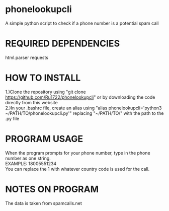 # phonelookupcli
A simple python script to check if a phone number is a potential spam call

# REQUIRED DEPENDENCIES
html.parser requests

# HOW TO INSTALL
1.)Clone the repository using "git clone https://github.com/Ru1722/phonelookupcli" or by downloading the code directly from this website <br>
2.)In your .bashrc file, create an alias using "alias phonelookupcli='python3 ~/PATH/TO/phonelookupcli.py'" replacing "~/PATH/TO/" with the path to the .py file

# PROGRAM USAGE
When the program prompts for your phone number, type in the phone number as one string. <br>
EXAMPLE: 18005551234 <br>
You can replace the 1 with whatever country code is used for the call.

# NOTES ON PROGRAM
The data is taken from spamcalls.net
